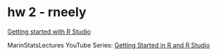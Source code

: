 # hw 2 - rneely

[Getting started with R Studio](https://support.rstudio.com/hc/en-us/articles/201141096-Getting-Started-with-R)

MarinStatsLectures YouTube Series: [Getting Started in R and R Studio](https://www.youtube.com/playlist?list=PLqzoL9-eJTNARFXxgwbqGo56NtbJnB37A)